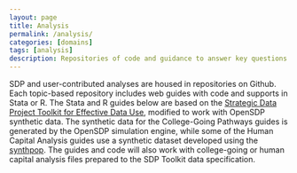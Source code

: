 ```yaml
---
layout: page
title: Analysis
permalink: /analysis/
categories: [domains]
tags: [analysis]
description: Repositories of code and guidance to answer key questions in important education domains.
---
```

SDP and user-contributed analyses are housed in repositories on Github. Each
topic-based repository includes web guides with code and supports in Stata or R.
The Stata and R guides below are based on the
[Strategic Data Project Toolkit for Effective Data Use](https://sdp.cepr.harvard.edu/toolkit-effective-data-use),
modified to work
with OpenSDP synthetic data. The synthetic data for the College-Going Pathways
guides is generated by the OpenSDP simulation engine, while some of the Human
Capital Analysis guides use a synthetic dataset developed using the 
[synthpop](https://cran.r-project.org/web/packages/synthpop/index.html). The
guides and code will also work with college-going or human capital analysis
files prepared to the SDP Toolkit data specification.
